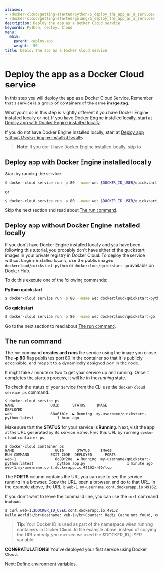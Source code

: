 ```yaml
---
aliases:
- /docker-cloud/getting-started/python/5_deploy_the_app_as_a_service/
- /docker-cloud/getting-started/golang/5_deploy_the_app_as_a_service/
description: Deploy the app as a Docker Cloud service
keywords: Python, deploy, Cloud
menu:
  main:
    parent: deploy-app
    weight: -50
title: Deploy the app as a Docker Cloud service
---
```


# Deploy the app as a Docker Cloud service

In this step you will deploy the app as a Docker Cloud Service. Remember that a service is a group of containers of the same **image:tag**.

What you'll do in this step is slightly different if you have Docker Engine installed locally or not.
If you have Docker Engine installed locally, start at [Deploy app with Docker Engine installed locally](5_deploy_the_app_as_a_service.md#deploy-app-with-docker-engine-installed-locally).

If you do not have Docker Engine installed locally, start at [Deploy app without Docker Engine installed locally](5_deploy_the_app_as_a_service.md#deploy-app-without-docker-engine-installed-locally).

> **Note**: If you don't have Docker Engine installed locally, skip to

## Deploy app with Docker Engine installed locally

Start by running the service.

```bash
$ docker-cloud service run -p 80 --name web $DOCKER_ID_USER/quickstart-python
```

or

```bash
$ docker-cloud service run -p 80 --name web $DOCKER_ID_USER/quickstart-go
```
Skip the next section and read about [The run command](5_deploy_the_app_as_a_service.md#the-run-command).

## Deploy app without Docker Engine installed locally

If you don't have Docker Engine installed locally and you have been following this tutorial, you probably don't have either of the quickstart images in your private registry in Docker Cloud. To deploy the service without Engine installed locally, use the public images `dockercloud/quickstart-python` or `dockercloud/quickstart-go` available on Docker Hub.

To do this execute one of the following commands:

**Python quickstart**
```bash
$ docker-cloud service run -p 80 --name web dockercloud/quickstart-python
```

**Go quickstart**
```bash
$ docker-cloud service run -p 80 --name web dockercloud/quickstart-go
```
Go to the next section to read about [The run command](5_deploy_the_app_as_a_service.md#the-run-command).

## The run command

The `run` command **creates and runs** the service using the image you chose. The **-p 80** flag publishes port 80 in the container so that it is publicly accessible, and maps it to a dynamically assigned port in the node.

It might take a minute or two to get your service up and running. Once it completes the startup process, it will be in the *running* state.

To check the status of your service from the CLI use the `docker-cloud service ps` command.

```
$ docker-cloud service ps
NAME                 UUID      STATUS     IMAGE                                          DEPLOYED
web                  68a6fb2c  ▶ Running  my-username/quickstart-python:latest           1 hour ago
```

Make sure that the **STATUS** for your service is **Running**. Next, visit the app at the URL generated by its service name. Find this URL by running `docker-cloud container ps`.

```
$ docker-cloud container ps
NAME                   UUID      STATUS     IMAGE                                          RUN COMMAND          EXIT CODE  DEPLOYED      PORTS
web-1                  6c89f20e  ▶ Running  my-username/quickstart-python:latest           python app.py                   1 minute ago  web-1.my-username.cont.dockerapp.io:49162->80/tcp
```

The **PORTS** column contains the URL you can use to see the service running in
a browser. Copy the URL, open a browser, and go to that URL. In the example above, the URL is
`web-1.my-username.cont.dockerapp.io:49162`.

If you don't want to leave the command line, you can use the `curl` command instead.

```bash
$ curl web-1.$DOCKER_ID_USER.cont.dockerapp.io:49162
Hello World!</br>Hostname: web-1</br>Counter: Redis Cache not found, counter disabled.%
```
> **Tip**: Your Docker ID is used as part of the namespace when running containers in Docker Cloud. In the example above, instead of copying the URL entirely, you can see we used the $DOCKER_ID_USER variable.

**CONGRATULATIONS!** You've deployed your first service using Docker Cloud.

Next: [Define environment variables](6_define_environment_variables.md).